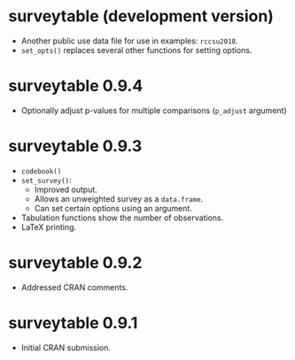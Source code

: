 # surveytable (development version)

* Another public use data file for use in examples: `rccsu2018`.
* `set_opts()` replaces several other functions for setting options.

# surveytable 0.9.4

* Optionally adjust p-values for multiple comparisons (`p_adjust` argument)

# surveytable 0.9.3

* `codebook()`
* `set_survey()`:
  * Improved output.
  * Allows an unweighted survey as a `data.frame`.
  * Can set certain options using an argument.
* Tabulation functions show the number of observations.
* LaTeX printing.

# surveytable 0.9.2

* Addressed CRAN comments.

# surveytable 0.9.1

* Initial CRAN submission.
